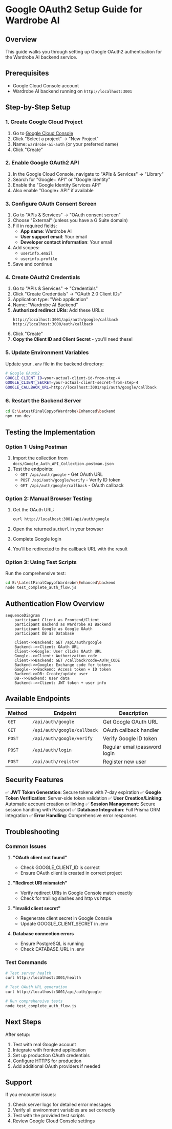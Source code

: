# Google OAuth2 Setup Guide for Wardrobe AI

## Overview
This guide walks you through setting up Google OAuth2 authentication for the Wardrobe AI backend service.

## Prerequisites
- Google Cloud Console account
- Wardrobe AI backend running on `http://localhost:3001`

## Step-by-Step Setup

### 1. Create Google Cloud Project

1. Go to [Google Cloud Console](https://console.cloud.google.com/)
2. Click "Select a project" → "New Project"
3. Name: `wardrobe-ai-auth` (or your preferred name)
4. Click "Create"

### 2. Enable Google OAuth2 API

1. In the Google Cloud Console, navigate to "APIs & Services" → "Library"
2. Search for "Google+ API" or "Google Identity"
3. Enable the "Google Identity Services API"
4. Also enable "Google+ API" if available

### 3. Configure OAuth Consent Screen

1. Go to "APIs & Services" → "OAuth consent screen"
2. Choose "External" (unless you have a G Suite domain)
3. Fill in required fields:
   - **App name**: Wardrobe AI
   - **User support email**: Your email
   - **Developer contact information**: Your email
4. Add scopes:
   - `userinfo.email`
   - `userinfo.profile`
5. Save and continue

### 4. Create OAuth2 Credentials

1. Go to "APIs & Services" → "Credentials"
2. Click "Create Credentials" → "OAuth 2.0 Client IDs"
3. Application type: "Web application"
4. Name: "Wardrobe AI Backend"
5. **Authorized redirect URIs**: Add these URLs:
   ```
   http://localhost:3001/api/auth/google/callback
   http://localhost:3000/auth/callback
   ```
6. Click "Create"
7. **Copy the Client ID and Client Secret** - you'll need these!

### 5. Update Environment Variables

Update your `.env` file in the backend directory:

```bash
# Google OAuth2
GOOGLE_CLIENT_ID=your-actual-client-id-from-step-4
GOOGLE_CLIENT_SECRET=your-actual-client-secret-from-step-4
GOOGLE_CALLBACK_URL=http://localhost:3001/api/auth/google/callback
```

### 6. Restart the Backend Server

```bash
cd E:\LatestFinalCopyofWardrobe\Enhanced\backend
npm run dev
```

## Testing the Implementation

### Option 1: Using Postman

1. Import the collection from `docs/Google_Auth_API_Collection.postman.json`
2. Test the endpoints:
   - `GET /api/auth/google` - Get OAuth URL
   - `POST /api/auth/google/verify` - Verify ID token
   - `GET /api/auth/google/callback` - OAuth callback

### Option 2: Manual Browser Testing

1. Get the OAuth URL:
   ```bash
   curl http://localhost:3001/api/auth/google
   ```

2. Open the returned `authUrl` in your browser
3. Complete Google login
4. You'll be redirected to the callback URL with the result

### Option 3: Using Test Scripts

Run the comprehensive test:
```bash
cd E:\LatestFinalCopyofWardrobe\Enhanced\backend
node test_complete_auth_flow.js
```

## Authentication Flow Overview

```mermaid
sequenceDiagram
    participant Client as Frontend/Client
    participant Backend as Wardrobe AI Backend
    participant Google as Google OAuth
    participant DB as Database

    Client->>Backend: GET /api/auth/google
    Backend-->>Client: OAuth URL
    Client->>Google: User clicks OAuth URL
    Google-->>Client: Authorization code
    Client->>Backend: GET /callback?code=AUTH_CODE
    Backend->>Google: Exchange code for tokens
    Google-->>Backend: Access token + ID token
    Backend->>DB: Create/update user
    DB-->>Backend: User data
    Backend-->>Client: JWT token + user info
```

## Available Endpoints

| Method | Endpoint | Description |
|--------|----------|-------------|
| `GET` | `/api/auth/google` | Get Google OAuth URL |
| `GET` | `/api/auth/google/callback` | OAuth callback handler |
| `POST` | `/api/auth/google/verify` | Verify Google ID token |
| `POST` | `/api/auth/login` | Regular email/password login |
| `POST` | `/api/auth/register` | Register new user |

## Security Features

✅ **JWT Token Generation**: Secure tokens with 7-day expiration
✅ **Google Token Verification**: Server-side token validation
✅ **User Creation/Linking**: Automatic account creation or linking
✅ **Session Management**: Secure session handling with Passport
✅ **Database Integration**: Full Prisma ORM integration
✅ **Error Handling**: Comprehensive error responses

## Troubleshooting

### Common Issues

1. **"OAuth client not found"**
   - Check GOOGLE_CLIENT_ID is correct
   - Ensure OAuth client is created in correct project

2. **"Redirect URI mismatch"**
   - Verify redirect URIs in Google Console match exactly
   - Check for trailing slashes and http vs https

3. **"Invalid client secret"**
   - Regenerate client secret in Google Console
   - Update GOOGLE_CLIENT_SECRET in .env

4. **Database connection errors**
   - Ensure PostgreSQL is running
   - Check DATABASE_URL in .env

### Test Commands

```bash
# Test server health
curl http://localhost:3001/health

# Test OAuth URL generation
curl http://localhost:3001/api/auth/google

# Run comprehensive tests
node test_complete_auth_flow.js
```

## Next Steps

After setup:
1. Test with real Google account
2. Integrate with frontend application
3. Set up production OAuth credentials
4. Configure HTTPS for production
5. Add additional OAuth providers if needed

## Support

If you encounter issues:
1. Check server logs for detailed error messages
2. Verify all environment variables are set correctly
3. Test with the provided test scripts
4. Review Google Cloud Console settings
